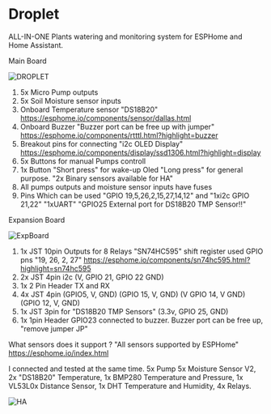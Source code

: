 # Droplet
 ALL-IN-ONE Plants watering and monitoring system for ESPHome and Home Assistant.
 
   Main Board
   
   
 ![DROPLET](https://raw.githubusercontent.com/PricelessToolkit/Droplet/main/img/droplet.jpg)
 

 1. 5x Micro Pump outputs
 2. 5x Soil Moisture sensor inputs
 3. Onboard Temperature sensor "DS18B20" https://esphome.io/components/sensor/dallas.html
 4. Onboard Buzzer "Buzzer port can be free up with jumper" https://esphome.io/components/rtttl.html?highlight=buzzer
 5. Breakout pins for connecting "i2c OLED Display" https://esphome.io/components/display/ssd1306.html?highlight=display
 6. 5x Buttons for manual Pumps controll
 7. 1x Button "Short press" for wake-up Oled "Long press" for general purpose. "2x Binary sensors available for HA"
 8. All pumps outputs and moisture sensor inputs have fuses
 9. Pins Which can be used "GPIO 19,5,26,2,15,27,14,12" and "1xi2c GPIO 21,22" "1xUART" "GPIO25 External port for DS18B20 TMP Sensor!!"
 
  Expansion Board
  
  
 ![ExpBoard](https://raw.githubusercontent.com/PricelessToolkit/Droplet/main/img/ExpBoard.JPG)
 
 
 1. 1x JST 10pin Outputs for 8 Relays "SN74HC595" shift register used GPIO pns "19, 26, 2, 27" https://esphome.io/components/sn74hc595.html?highlight=sn74hc595
 2. 2x JST 4pin i2c (V, GPIO 21, GPIO 22 GND)
 3. 1x 2 Pin Header TX and RX
 4. 4x JST 4pin (GPIO5, V, GND)  (GPIO 15, V, GND)  (V GPIO 14, V GND)  (GPIO 12, V, GND)
 5. 1x JST 3pin for "DS18B20 TMP Sensors" (3.3v, GPIO 25, GND)
 6. 1x 1pin Header GPIO23 connected to buzzer. Buzzer port can be free up, "remove jumper JP"
 
 

 What sensors does it support ? "All sensors supported by ESPHome" https://esphome.io/index.html
 
 
 I connected and tested at the same time.
 5x Pump
 5x Moisture Sensor V2, 
 2x "DS18B20" Temperature, 
 1x BMP280 Temperature and Pressure, 
 1x VL53L0x Distance Sensor, 
 1x DHT Temperature and Humidity, 
 4x Relays. 
 
 
 ![HA](https://raw.githubusercontent.com/PricelessToolkit/Droplet/main/img/HASensors.JPG)
